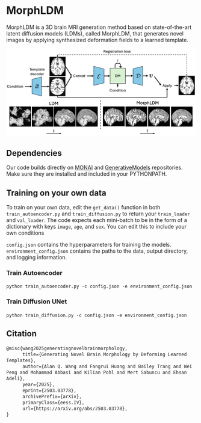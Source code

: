 # MorphLDM
MorphLDM is a 3D brain MRI generation method based on state-of-the-art latent diffusion models (LDMs), called MorphLDM, that generates novel images by applying synthesized deformation fields to a learned template.

![arch](figures/arch.png)
![denoising](figures/denoising.png)

## Dependencies
Our code builds directly on [MONAI](https://github.com/Project-MONAI/MONAI/tree/dev) and [GenerativeModels](https://github.com/Project-MONAI/GenerativeModels) repositories.
Make sure they are installed and included in your PYTHONPATH.

## Training on your own data
To train on your own data, edit the `get_data()` function in both `train_autoencoder.py` and `train_diffusion.py` to return your `train_loader` and `val_loader`.
The code expects each mini-batch to be in the form of a dictionary with keys `image`, `age`, and `sex`.
You can edit this to include your own conditions

`config.json` contains the hyperparameters for training the models.
`environment_config.json` contains the paths to the data, output directory, and logging information.

### Train Autoencoder
`python train_autoencoder.py -c config.json -e environment_config.json`

### Train Diffusion UNet
`python train_diffusion.py -c config.json -e environment_config.json`

## Citation
```
@misc{wang2025generatingnovelbrainmorphology,
      title={Generating Novel Brain Morphology by Deforming Learned Templates}, 
      author={Alan Q. Wang and Fangrui Huang and Bailey Trang and Wei Peng and Mohammad Abbasi and Kilian Pohl and Mert Sabuncu and Ehsan Adeli},
      year={2025},
      eprint={2503.03778},
      archivePrefix={arXiv},
      primaryClass={eess.IV},
      url={https://arxiv.org/abs/2503.03778}, 
}
```
